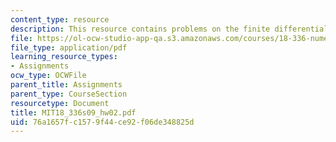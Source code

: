 ```yaml
---
content_type: resource
description: This resource contains problems on the finite differential.
file: https://ol-ocw-studio-app-qa.s3.amazonaws.com/courses/18-336-numerical-methods-for-partial-differential-equations-spring-2009/76a1657fc1579f44ce92f06de348825d_MIT18_336s09_hw02.pdf
file_type: application/pdf
learning_resource_types:
- Assignments
ocw_type: OCWFile
parent_title: Assignments
parent_type: CourseSection
resourcetype: Document
title: MIT18_336s09_hw02.pdf
uid: 76a1657f-c157-9f44-ce92-f06de348825d
---
```

